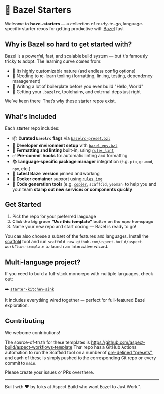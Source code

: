 # 🧱 Bazel Starters

Welcome to **bazel-starters** — a collection of ready-to-go, language-specific starter repos for getting productive with [Bazel](https://bazel.build) fast.

## Why is Bazel so hard to get started with?

Bazel is a powerful, fast, and scalable build system — but it's famously tricky to adopt. The learning curve comes from:

- 🧩 Its highly customizable nature (and endless config options)
- 🔄 Needing to re-learn tooling (formatting, linting, testing, dependency management)
- 🧱 Writing a lot of boilerplate before you even build "Hello, World"
- 🐛 Getting your `.bazelrc`, toolchains, and external deps just right

We’ve been there. That’s why these starter repos exist.

## What's Included

Each starter repo includes:

- 📦 **Curated `bazelrc` flags** via [`bazelrc-preset.bzl`](https://github.com/bazel-contrib/bazelrc-preset.bzl)
- 🧰 **Developer environment setup** with [`bazel_env.bzl`](https://github.com/buildbuddy-io/bazel_env.bzl)
- 🎨 **Formatting and linting** built-in, using [`rules_lint`](https://github.com/aspect-build/rules_lint)
- ✅ **Pre-commit hooks** for automatic linting and formatting
- 📚 **Language-specific package manager** integration (e.g. `pip`, `go.mod`, `npm`, etc.)
- 🧱 **Latest Bazel version** pinned and working
- 🐳 **Docker container** support using [`rules_img`](https://github.com/bazel-contrib/rules_img)
- 🧪 **Code generation tools** (e.g. [`copier`](https://copier.readthedocs.io), `scaffold`, `yeoman`) to help you and your team **stamp out new services or components quickly**

## Get Started

1. Pick the repo for your preferred language
2. Click the big green **“Use this template”** button on the repo homepage
3. Name your new repo and start coding — Bazel is ready to go!

You can also choose a subset of the features and languages.
Install the [scaffold](https://hay-kot.github.io/scaffold/) tool and run
`scaffold new github.com/aspect-build/aspect-workflows-template` to launch an interactive wizard.

## Multi-language project?

If you need to build a full-stack monorepo with multiple languages, check out:

➡️ [`starter-kitchen-sink`](https://github.com/bazel-starters/kitchen-sink)

It includes everything wired together — perfect for full-featured Bazel exploration.

## Contributing

We welcome contributions!

The source-of-truth for these templates is https://github.com/aspect-build/aspect-workflows-template
That repo has a GitHub Actions automation to run the Scaffold tool on a number of [pre-defined "presets"](https://github.com/aspect-build/aspect-workflows-template/blob/c5d65f53dba2359ab2ec797e33a418cf1b946cc6/scaffold.yaml#L147-L191),
and each of these is simply pushed to the corresponding Git repo on every commit to `main`.

Please create your issues or PRs over there.

---

Built with ❤️ by folks at Aspect Build who want Bazel to Just Work™️.

